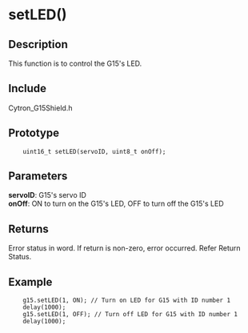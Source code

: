 # setLED() #

## Description ##
This function is to control the G15's LED.

## Include ##
Cytron_G15Shield.h

## Prototype ##
		uint16_t setLED(servoID, uint8_t onOff);

## Parameters ##
**servoID**: G15's servo ID<br/>
**onOff**: ON to turn on the G15's LED, OFF to turn off the G15's LED

## Returns ##
Error status in word. If return is non-zero, error occurred. Refer Return Status.

## Example ##
		g15.setLED(1, ON); // Turn on LED for G15 with ID number 1
		delay(1000);
		g15.setLED(1, OFF); // Turn off LED for G15 with ID number 1
		delay(1000);